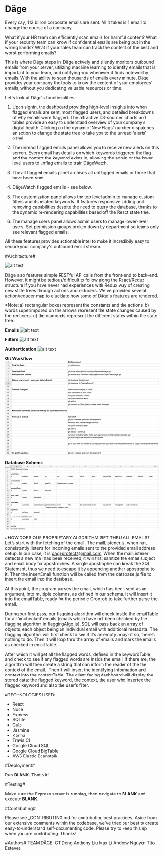 # Däge #

Every day, 112 billion corporate emails are sent. All it takes is 1 email to change the course of a company.

What if your HR team can efficiently scan emails for harmful content? What if your security team can know if confidential emails are being put in the wrong hands? What if your sales team can track the content of the best and worst performing emails?

This is where Däge steps in. Däge actively and silently monitors outbound emails from your server, utilizing machine learning to identify emails that is important to your team, and notifying you whenever it finds noteworthy emails. With the ability to scan thousands of emails every minute, Däge provides your company the tools to know the content of your employees’ emails, without you dedicating valuable resources or time.

Let's look at Däge's functionalities:

1. Upon signin, the dashboard providing high-level insights into when flagged emails are sent, most flagged users, and detailed breakdowns of why emails were flagged. The attractive D3-sourced charts and tables provide an easy to understand overview of your company's digital health. Clicking on the dynamic 'New Flags' number dispatches an action to change the state tree to take you to the unread 'alerts' panel.

2. The unread flagged emails panel allows you to receive new alerts on this screen. Every email has details on which keywords triggered the flag and the context the keyword exists in, allowing the admin or the lower level users to unflag emails to train DägeWatch.

3. The all flagged emails panel archives all unflagged emails or those that have been read.

4. DägeWatch flagged emails - see below.

5. The customization panel allows the top level admin to manage custom filters and its related keywords. It features responsive adding and removing capabilities despite the need to query the database, thanks to the dynamic re-rendering capabilities based off the React state tree.

6. The manage users panel allows admin users to manage lower-level users. Set permission groups broken down by department so  teams only see relevant flagged emails.

All these features provides actionable intel to make it incredibily easy to secure your company's outbound email stream.

#Architecture#

![alt text](http://s19.postimg.org/dspbo6w1f/Slide1.jpg)

Däge also features simple RESTful API calls from the front-end to back-end. However, it might be tedious/difficult to follow along the React/Redux structure if you have never had experiences with Redux way of creating new state trees through actions and reducers. We've provided several action/reducer map to elucidate how some of Däge's features are rendered.

*Note: a) rectangular boxes represent the constants and the actions. b) words superimposed on the arrows represent the state changes caused by the reducers. c) the diamonds represent the different states within the state tree.

**Emails**
![alt text](http://s19.postimg.org/mmy54vvlf/Redux_State_Tree_Actions_Trial_Blank.png)

**Filters**
![alt text](http://s19.postimg.org/ek4k7b0dv/Blank_Flowchart_New_Page.png)

**Authentication**
![alt text](http://s19.postimg.org/cqx258ptf/manage_users_flow_New_Page.png)


**Git Workflow**
![Alt text](/screenshots/gitWorkflow.png?raw=true "GIT WorkFlow")

**Database Schema**
![Alt text](/screenshots/databaseSchema.png?raw=true "Database Schema")



#HOW DOES OUR PROPRIETARY ALGORITHM SIFT THRU ALL EMAILS?
Let’s start with the fetching of the email. The mailListener.js, when ran, consistently listens for incoming emails sent to the provided email address setup. In our case, it is dageprotect@gmail.com. When the mailListener detects a new mail has been received, it will first sanitize the email subject and email body for apostrophes. A single apostrophe can break the SQL Statement, thus we need to escape it by appending another apostrophe to it. Then the insertEmail function will be called from the database.js file to insert the email into the database.

At this point, the program parses the email, which has been sent as an argument, into multiple columns, as defined in our schema. It will insert it into the emailTable, ready for the periodic Cron job to take further parse the email.

During our first pass, our flagging algorithm will check inside the emailTable for all ‘unchecked’ emails (emails which have not been checked by the flagging algorithm in flaggingAlgo.js). SQL will pass back an array of objects, each object being an individual email with additional metadata. The flagging algorithm will first check to see if it’s an empty array; if so, there’s nothing to do. Then it will loop thru the array of emails and mark the emails as checked in emailTable. 

After which it will get all the flagged words, defined in the keywordTable, and check to see if any flagged words are inside the email. If there are, the algorithm will then create a string that can inform the reader of the the context of the email.  Then it will insert the identifying information and context into the contextTable. The client facing dashboard will display the stored data: the flagged keyword, the context, the user who inserted the flagged keyword and also the user’s filter.

#TECHNOLOGIES USED:

- React
- Node
- Express
- SQLite
- Gulp
- Jasmine
- Karma
- Travis CI
- Google Cloud SQL
- Google Cloud BigTable
- AWS Elastic Beanstalk

#Deployment#

Run __BLANK__. That's it!

#Testing#

Make sure the Express server is running, then navigate to __BLANK__ and execute __BLANK__.

#Contributing#

Please see _CONTRIBUTING.md for contributing best practices. Aside from our extensive comments within the codebase, we've tried our best to create easy-to-understand self-documenting code. Please try to keep this up when you are contributing. Thanks!

#Authors#
TEAM DÄGE:
GT Deng
Anthony Liu
Max Li
Andrew Nguyen
Tito Esteves
